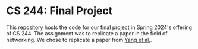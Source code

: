 # CS 244: Final Project

This repository hosts the code for our final project in Spring 2024's offering
of CS 244. The assignment was to replicate a paper in the field of networking.
We chose to replicate a paper from [Yang et al.][1].

[1]: https://www.ndss-symposium.org/ndss-paper/exploiting-sequence-number-leakage-tcp-hijacking-in-nat-enabled-wi-fi-networks/
